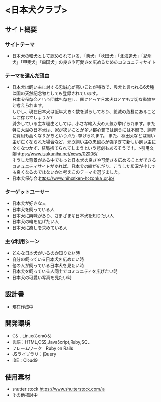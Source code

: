 # <日本犬クラブ>
## サイト概要
### サイトテーマ
- 日本犬の和犬として認められている、「柴犬」「秋田犬」「北海道犬」「紀州犬」「甲斐犬」「四国犬」の良さや可愛さを広めるためのコミュニティサイト

### テーマを選んだ理由
- 日本犬は飼い主に対する忠誠心が高いことが特徴で、和犬と言われる6犬種は国の天然記念物としても登録されています。      
  日本犬保存会という団体も存在し、国にとって日本犬はとても大切な動物だと考えられます。  
  しかし、現在日本犬は近年大きく数を減らしており、絶滅の危機にあることはご存じでしょうか?  
  減少している主な理由としては、小さな輸入犬の人気が挙げられます。また特に大型の日本犬は、家が狭いことが多い都心部では飼うには不憫で、飼育に費用も高くなりがちという点も. 
  挙げられます。
  また、秋田犬などは飼い主が亡くなられた場合など、元の飼い主の忠誠心が強すぎて新しい飼い主に全くなつかず、結局捨てられてしまうという悲劇もあるそうです。>引用文献https://www.tsukuniha.net/news/02006/  
  そうした背景がある中でもっと日本犬の良さや可愛さを広めることができるコミュニティサイトがあれば、日本犬の輪が広がり、こうした状況が少しでも良くなるのではないかと考えこのテーマを選びました。  
 - 日本犬保存会:https://www.nihonken-hozonkai.or.jp/


### ターゲットユーザー
- 日本犬が好きな人
- 日本犬を飼っている人
- 日本犬に興味があり、さまざまな日本犬を知りたい人
- 日本犬の輪を広げたい人
- 日本犬に癒しを求めている人

### 主な利用シーン
- どんな日本犬がいるのか知りたい時
- 自分の飼っている日本犬を広めたい時
- 他の人が飼っている日本犬を見たい時
- 日本犬を飼っている人同士でコミュニティを広げたい時
- 日本犬の可愛い写真を見たい時

## 設計書
- 現在作成中

## 開発環境
- OS：Linux(CentOS)
- 言語：HTML,CSS,JavaScript,Ruby,SQL
- フレームワーク：Ruby on Rails
- JSライブラリ：jQuery
- IDE：Cloud9

## 使用素材
- shutter stock https://www.shutterstock.com/ja
- その他検討中

